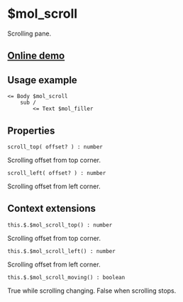 # $mol_scroll

Scrolling pane.

## [Online demo](https://mol.hyoo.ru/#!section=demos/readme/demo=mol_scroll_demo)

## Usage example

```
<= Body $mol_scroll
	sub /
		<= Text $mol_filler 
```

## Properties

`scroll_top( offset? ) : number`

Scrolling offset from top corner.

`scroll_left( offset? ) : number`

Scrolling offset from left corner.

## Context extensions

`this.$.$mol_scroll_top() : number`

Scrolling offset from top corner.

`this.$.$mol_scroll_left() : number`

Scrolling offset from left corner.

`this.$.$mol_scroll_moving() : boolean`

True while scrolling changing. False when scrolling stops.

